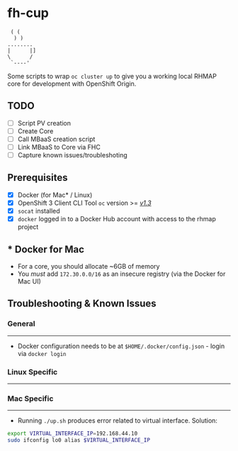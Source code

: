 # fh-cup

```
 ( (
  ) )
........
|      |]
\      /
 `----'
```

Some scripts to wrap `oc cluster up` to give you a working local RHMAP core for development with OpenShift Origin.

## TODO

- [ ] Script PV creation
- [ ] Create Core
- [ ] Call MBaaS creation script
- [ ] Link MBaaS to Core via FHC
- [ ] Capture known issues/troubleshoting

## Prerequisites

- [x] Docker (for Mac* / Linux)
- [x] OpenShift 3 Client CLI Tool `oc` version >= *[v1.3](https://github.com/openshift/origin/releases/tag/v1.3.1)*
- [x] `socat` installed
- [x] `docker` logged in to a Docker Hub account with access to the rhmap project

## * Docker for Mac
- For a core, you should allocate ~6GB of memory
- You *must* add `172.30.0.0/16` as an insecure registry (via the Docker for Mac UI)

## Troubleshooting & Known Issues

### General
-------------------

* Docker configuration needs to be at `$HOME/.docker/config.json` - login via `docker login`

### Linux Specific
-------------------

### Mac Specific
-------------------

* Running `./up.sh` produces error related to virtual interface. Solution:

```bash
export VIRTUAL_INTERFACE_IP=192.168.44.10
sudo ifconfig lo0 alias $VIRTUAL_INTERFACE_IP
```
